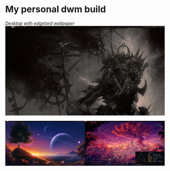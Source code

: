 # My personal dwm build

*Desktop with edgelord wallpaper*
![](https://github.com/Luddesnek/dotfiles/blob/master/dwm1.png?raw=true)

![](https://github.com/Luddesnek/dotfiles/blob/master/dwm3.jpg?raw=true)
